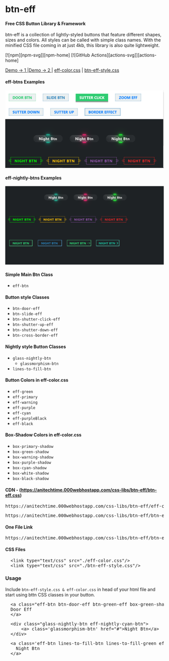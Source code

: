 # btn-eff

#### Free CSS Button Library & Framework


btn-eff is a collection of lightly-styled buttons that feature different shapes, sizes and colors. 
All styles can be called with simple class names. With the minified CSS file coming in at just 4kb, this library is also quite lightweight.

[![npm][npm-svg]][npm-home]
[![GitHub Actions][actions-svg]][actions-home]

[Demo -> 1 ](http://pytalk.c1.biz/btn-css/index.html) |[Demo -> 2 ](https://anitechtime.000webhostapp.com/css-libs/btn-eff/index.html) | [eff-color.css](https://anitechtime.000webhostapp.com/css-libs/btn-eff/eff-color.css) | [btn-eff-style.css](https://anitechtime.000webhostapp.com/css-libs/btn-eff/btn-eff-style.css)

#### eff-btns Examples

<img src="https://github.com/anirbansanu/btn-eff/blob/master/sample.png" width="600" />

#### eff-nightly-btns Examples

<img src="https://github.com/anirbansanu/btn-eff/blob/master/nightly-btns.png" width="600" />

#### Simple Main Btn Class
- `eff-btn`

#### Button style Classes
- `btn-door-eff`
- `btn-slide-eff`
- `btn-shutter-click-eff`
- `btn-shutter-up-eff`
- `btn-shutter-down-eff`
- `btn-cross-border-eff`

#### Nightly style Button Classes
  - `glass-nightly-btn` 
    - `glassmorphism-btn` 
  - `lines-to-fill-btn` 

#### Button Colors in eff-color.css
- `eff-green`
- `eff-primary`
- `eff-warning`
- `eff-purple`
- `eff-cyan`
- `eff-purpleBlack`
- `eff-black`

#### Box-Shadow Colors in eff-color.css
- `box-primary-shadow`
- `box-green-shadow`
- `box-warning-shadow`
- `box-purple-shadow`
- `box-cyan-shadow`
- `box-white-shadow`
- `box-black-shadow`

#### CDN - (https://anitechtime.000webhostapp.com/css-libs/btn-eff/btn-eff.css)
<pre>
https://anitechtime.000webhostapp.com/css-libs/btn-eff/eff-color.css
</pre>
<pre>
https://anitechtime.000webhostapp.com/css-libs/btn-eff/btn-eff-style.css
</pre>

#### One File Link
<pre>
https://anitechtime.000webhostapp.com/css-libs/btn-eff/btn-eff.css 
</pre>

#### CSS Files
<pre>
  &lt;link type="text/css" src="./eff-color.css"/&gt;
  &lt;link type="text/css" src="./btn-eff-style.css"/&gt;
</pre>

### Usage
Include `btn-eff-style.css & eff-color.css` in head of your html file and start using bttn CSS classes in your button.
<pre>
  &lt;a class="eff-btn btn-door-eff btn-green-eff box-green-shadow text-white-hv"&gt;
  Door Eff
  &lt;/a&gt;
</pre>
<pre>
  &lt;div class="glass-nightly-btn eff-nightly-cyan-btn"&gt;
      &lt;a&gt; class='glassmorphism-btn' href="#">Night Btn&lt;/a&gt;
  &lt;/div&gt;
</pre>

<pre>
  &lt;a class='eff-btn lines-to-fill-btn lines-to-fill-green eff-glow-green-hv m-5' href="#"&gt;
    Night Btn
  &lt;/a&gt;
</pre>
